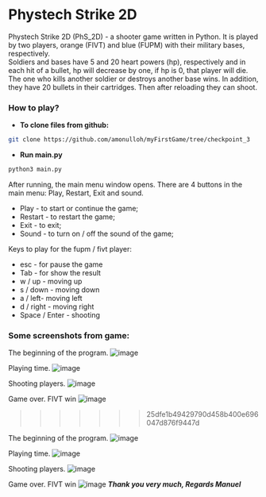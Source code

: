 # Phystech Strike 2D


Phystech Strike 2D (PhS_2D) - a shooter game written in Python.
It is played by two players, orange (FIVT) and blue (FUPM) with
their military bases, respectively.  
Soldiers and bases have 5 and 20 heart powers (hp), respectively
and in each hit of a bullet, hp will decrease by one, if hp is 0,
that player will die.
The one who kills another soldier or destroys another base wins.
In addition, they have 20 bullets in their cartridges. Then after
reloading they can shoot.

 ### How to play?

+ **To clone files from github:**
```bash
git clone https://github.com/amonulloh/myFirstGame/tree/checkpoint_3
```
+ **Run main.py**
 ```bash
 python3 main.py
 ```

After running, the main menu window opens. There are 4 buttons in the main menu:
Play, Restart, Exit and sound.
+ Play - to start or continue the game;
+ Restart - to restart the game;
+ Exit - to exit;
+ Sound - to turn on / off the sound of the game;

Keys to play for the fupm / fivt player:
+ esc - for pause the game
+ Tab - for show the result
+ w / up - moving up
+ s / down - moving down
+ a / left- moving left
+ d / right - moving right
+ Space / Enter - shooting

### Some screenshots from game:


The beginning of the program.
![image](./screenshots/Screenshot_1.png)

Playing time.
![image](./screenshots/Screenshot_2.png)

Shooting players.
![image](./screenshots/Screenshot_3.png)

Game over. FIVT win
![image](./screenshots/Screenshot_4.png)
>>>>>>> 25dfe1b49429790d458b400e696047d876f9447d

The beginning of the program.
![image](./screenshots/Screenshot_1.png)

Playing time.
![image](./screenshots/Screenshot_2.png)

Shooting players.
![image](./screenshots/Screenshot_3.png)

Game over. FIVT win
![image](./screenshots/Screenshot_4.png)
***Thank you very much, Regards Manuel***
